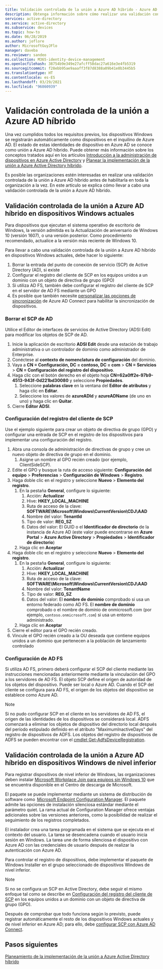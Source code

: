 ```yaml
---
title: Validación controlada de la unión a Azure AD híbrido - Azure AD
description: Obtenga información sobre cómo realizar una validación controlada de la unión a Azure AD híbrido antes de habilitarla en toda la organización a la vez.
services: active-directory
ms.service: active-directory
ms.subservice: devices
ms.topic: how-to
ms.date: 06/28/2019
ms.author: joflore
author: MicrosoftGuyJFlo
manager: daveba
ms.reviewer: sandeo
ms.collection: M365-identity-device-management
ms.openlocfilehash: 38754b9e349e27afcff58dac27a616e3e4fb5319
ms.sourcegitcommit: f28ebb95ae9aaaff3f87d8388a09b41e0b3445b5
ms.translationtype: HT
ms.contentlocale: es-ES
ms.lasthandoff: 03/29/2021
ms.locfileid: "96860939"
---
```

# <a name="controlled-validation-of-hybrid-azure-ad-join"></a>Validación controlada de la unión a Azure AD híbrido

Una vez cumplidos todos los requisitos previos, los dispositivos Windows se registrarán automáticamente como dispositivos en el inquilino de Azure AD. El estado de estas identidades de dispositivo en Azure AD se conoce como unión a Azure AD híbrido. Puede obtener más información sobre los conceptos tratados aquí en los artículos [Introducción a la administración de dispositivos en Azure Active Directory](overview.md) y [Planear la implementación de la unión a Azure Active Directory híbrido](hybrid-azuread-join-plan.md).

Es posible las organizaciones estén interesadas en realizar una validación controlada de la unión a Azure AD híbrido antes de habilitarla en toda la organización a la vez. En este artículo se explica cómo llevar a cabo una validación controlada de la unión a Azure AD híbrido.

## <a name="controlled-validation-of-hybrid-azure-ad-join-on-windows-current-devices"></a>Validación controlada de la unión a Azure AD híbrido en dispositivos Windows actuales

Para dispositivos que ejecutan el sistema operativo de escritorio de Windows, la versión admitida es la Actualización de aniversario de Windows 10 (versión 1607), o una versión posterior. Como procedimiento recomendado, actualice a la versión más reciente de Windows 10.

Para llevar a cabo una validación controlada de la unión a Azure AD híbrido en dispositivos Windows actuales, debe hacer lo siguiente:

1. Borrar la entrada del punto de conexión de servicio (SCP) de Active Directory (AD), si existe
1. Configurar el registro del cliente de SCP en los equipos unidos a un dominio con un objeto de directiva de grupo (GPO)
1. Si utiliza AD FS, también debe configurar el registro del cliente de SCP en el servidor de AD FS mediante un GPO  
1. Es posible que también necesite [personalizar las opciones de sincronización](../hybrid/how-to-connect-post-installation.md#additional-tasks-available-in-azure-ad-connect) de Azure AD Connect para habilitar la sincronización de dispositivos. 


### <a name="clear-the-scp-from-ad"></a>Borrar el SCP de AD

Utilice el Editor de interfaces de servicios de Active Directory (ADSI Edit) para modificar los objetos de SCP de AD.

1. Inicie la aplicación de escritorio **ADSI Edit** desde una estación de trabajo administrativa o un controlador de dominio como administrador de Enterprise.
1. Conéctese al **contexto de nomenclatura de configuración** del dominio.
1. Vaya a **CN = Configuración, DC = contoso, DC = com** > **CN = Servicios** > **CN = Configuración del registro del dispositivo**.
1. Haga clic con el botón derecho en el objeto hoja **CN=62a0ff2e-97b9-4513-943f-0d221bd30080** y seleccione **Propiedades**.
   1. Seleccione **palabras clave** en la ventana del **Editor de atributos** y haga clic en **Editar**.
   1. Seleccione los valores de **azureADId** y **azureADName** (de uno en uno) y haga clic en **Quitar**.
1. Cierre **Editor ADSI**.


### <a name="configure-client-side-registry-setting-for-scp"></a>Configuración del registro del cliente de SCP

Use el ejemplo siguiente para crear un objeto de directiva de grupo (GPO) y configurar una entrada de SCP en el registro de los dispositivos para implementar una configuración del registro.

1. Abra una consola de administración de directivas de grupo y cree un nuevo objeto de directiva de grupo en el dominio.
   1. Asigne un nombre al GPO recién creado (por ejemplo, ClientSideSCP).
1. Edite el GPO y busque la ruta de acceso siguiente: **Configuración del equipo** > **Preferencias** > **Configuración de Windows** > **Registro**.
1. Haga doble clic en el registro y seleccione **Nuevo** > **Elemento del registro**.
   1. En la pestaña **General**, configure lo siguiente:
      1. Acción: **Actualizar**
      1. Hive: **HKEY_LOCAL_MACHINE**
      1. Ruta de acceso de la clave: **SOFTWARE\Microsoft\Windows\CurrentVersion\CDJ\AAD**
      1. Nombre del valor: **TenantId**
      1. Tipo de valor: **REG_SZ**
      1. Datos del valor: El GUID o el **Identificador de directorio** de la instancia de Azure AD (este valor puede encontrarse en **Azure Portal** > **Azure Active Directory** > **Propiedades** > **Identificador de directorio**)
   1. Haga clic en **Aceptar**
1. Haga doble clic en el registro y seleccione **Nuevo** > **Elemento del registro**.
   1. En la pestaña **General**, configure lo siguiente:
      1. Acción: **Actualizar**
      1. Hive: **HKEY_LOCAL_MACHINE**
      1. Ruta de acceso de la clave: **SOFTWARE\Microsoft\Windows\CurrentVersion\CDJ\AAD**
      1. Nombre del valor: **TenantName**
      1. Tipo de valor: **REG_SZ**
      1. Datos del valor: El **nombre de dominio** comprobado si usa un entorno federado como AD FS. El **nombre de dominio** comprobado o el nombre de dominio de onmicrosoft.com (por ejemplo, `contoso.onmicrosoft.com`) si usa un entorno administrado.
   1. Haga clic en **Aceptar**
1. Cierre el editor para el GPO recién creado.
1. Vincule el GPO recién creado a la OU deseada que contiene equipos unidos a un dominio que pertenecen a la población de lanzamiento controlado

### <a name="configure-ad-fs-settings"></a>Configuración de AD FS

Si utiliza AD FS, primero deberá configurar el SCP del cliente mediante las instrucciones mencionadas anteriormente mediante la vinculación del GPO a los servidores de AD FS. El objeto SCP define el origen de autoridad de los objetos del dispositivo. Puede ser local o Azure AD. Cuando el SCP del cliente se configura para AD FS, el origen de los objetos del dispositivo se establece como Azure AD.

> [!NOTE]
> Si no pudo configurar SCP en el cliente en los servidores de AD FS, el origen de las identidades de los dispositivos se considerará local. ADFS comenzará a eliminar los objetos de dispositivo del directorio local después del período estipulado definido en el atributo "MaximumInactiveDays" del registro de dispositivos de ADFS. Los objetos del registro de dispositivos de ADFS se pueden encontrar con el [cmdlet Get-AdfsDeviceRegistration](/powershell/module/adfs/get-adfsdeviceregistration).

## <a name="controlled-validation-of-hybrid-azure-ad-join-on-windows-down-level-devices"></a>Validación controlada de la unión a Azure AD híbrido en dispositivos Windows de nivel inferior

Para registrar dispositivos de nivel inferior de Windows, las organizaciones deben instalar [Microsoft Workplace Join para equipos sin Windows 10](https://www.microsoft.com/download/details.aspx?id=53554) que se encuentra disponible en el Centro de descarga de Microsoft.

El paquete se puede implementar mediante un sistema de distribución de software como  [Microsoft Endpoint Configuration Manager](/configmgr/). El paquete admite las opciones de instalación silenciosa estándar mediante el parámetro quiet. La rama actual de Configuration Manager ofrece ventajas adicionales sobre las versiones anteriores, como la posibilidad de realizar el seguimiento de los registros completados.

El instalador crea una tarea programada en el sistema que se ejecuta en el contexto del usuario. La tarea se desencadena cuando el usuario inicia sesión en Windows. La tarea une de forma silenciosa el dispositivo con Azure AD con las credenciales de usuario después de realizar la autenticación con Azure AD.

Para controlar el registro de dispositivos, debe implementar el paquete de Windows Installer en el grupo seleccionado de dispositivos Windows de nivel inferior.

> [!NOTE]
> Si no se configura un SCP en Active Directory, debe seguir el mismo enfoque tal como se describe en [Configuración del registro del cliente de SCP](#configure-client-side-registry-setting-for-scp) en los equipos unidos a un dominio con un objeto de directiva de grupo (GPO).


Después de comprobar que todo funciona según lo previsto, puede registrar automáticamente el resto de los dispositivos Windows actuales y de nivel inferior en Azure AD; para ello, debe [configurar SCP con Azure AD Connect](hybrid-azuread-join-managed-domains.md#configure-hybrid-azure-ad-join).

## <a name="next-steps"></a>Pasos siguientes

[Planeamiento de la implementación de la unión a Azure Active Directory híbrido](hybrid-azuread-join-plan.md)
